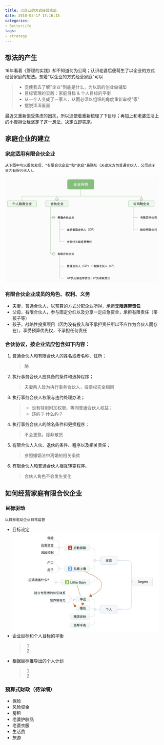 ```yaml
---
title: 以企业的方式经营家庭
date: 2018-03-17 17:16:15
categories: 
- BetterLife
tags:
- strategy
---
```

## 想法的产生
16年看着《管理的实践》却不知道何为公司；认识老婆后便萌生了以企业的方式经营家庭的想法。想着"以企业的方式经营家庭"可以
 > * 促使我去了解"企业"到底是什么，为以后的创业做铺垫
 > * 目标管理的实践：家庭目标 & 个人目标的平衡
 > * 从一个人变成了一家人，从而必须以组织的角度重新审视"家"
 > * 摆脱浑浑噩噩
 
最近又重新饱受焦虑的困扰，所以迫使着重新梳理了下目标；再加上和老婆生活上的小摩擦让我坚定了这一想法，决定立即实施。
 
## 家庭企业的建立
### 家庭适用**有限合伙企业**
    从下图中可以很快发现，"有限合伙企业"和"家庭"最贴切（夫妻双方为普通合伙人，父母孩子皆为有限合伙人）。
 
 ![企业类型](/images/企业类型.png)
### 有限合伙企业成员的角色、权利、义务 
 * 夫妻，普通合伙人，以预算的方式分配企业所得，承担**无限连带责任**
 * 父母，有限合伙人，参与固定分红以及分享一定应急资金，承担有限责任（带孩子等）
 * 孩子，战略性投资项目（因为没有投入和不承担责任所以不应作为合伙人而存在），享受预算优先权，不承担任何责任
 
### **合伙协议**，按企业法应包含如下内容：
 1. 普通合伙人和有限合伙人的姓名或者名称、住所；
    > 略
 2. 执行事务合伙人应具备的条件和选择程序；
    > 夫妻两人皆为执行事务合伙人，投票权完全相同
 3. 执行事务合伙人权限与违约处理办法；
    > * 没有特别附加权限，等同普通合伙人权益；
    > * ~~违约？ 什么约？~~
 4. 执行事务合伙人的除名条件和更换程序；
    > 不会更换，除非散货
 5. 有限合伙人入伙、退伙的条件、程序以及相关责任；
    > 参照婚姻法中离婚的相关条款
 6. 有限合伙人和普通合伙人相互转变程序。
    > 合伙人角色不会发生变化

## 如何经营家庭有限合伙企业
### 目标驱动
    以目标驱动企业日常运营
 * 目标设定   
    ![目标](/images/目标.jpeg)
 * 企业目标和个人目标的平衡
    > 1.
    > 2. 
 * 根据目标推导出的个人计划
    > 1. 
    > 2. 
 
### 预算式财政（待详细）
 * 保险
 * 风险资金
 * 房租
 * 老婆护肤品
 * 老婆衣服
 * 生活费
 * 旅游
